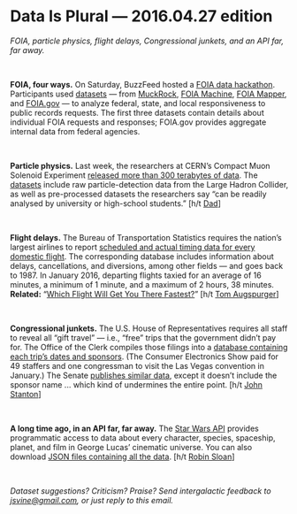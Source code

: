 Data Is Plural — 2016.04.27 edition
===================================

*FOIA, particle physics, flight delays, Congressional junkets, and an API far, far away.*

&nbsp;

**FOIA, four ways.** On Saturday, BuzzFeed hosted a [FOIA data hackathon](https://github.com/FOIA-data-hackathon/Planning/wiki). Participants used [datasets](https://github.com/FOIA-data-hackathon/Planning/wiki/Datasets) — from [MuckRock](https://www.muckrock.com/news/archives/2016/apr/16/join-muckrock-and-buzzfeed-hack-foia-april-23rd/), [FOIA Machine](https://github.com/cirlabs/foiamachine/tree/master/stats), [FOIA Mapper](https://foiamapper.com/foia-downloads/), and [FOIA.gov](http://www.foia.gov/data.html) — to analyze federal, state, and local responsiveness to public records requests. The first three datasets contain details about individual FOIA requests and responses; FOIA.gov provides aggregate internal data from federal agencies.

&nbsp;

**Particle physics.** Last week, the researchers at CERN’s Compact Muon Solenoid Experiment [released more than 300 terabytes of data](http://cms.web.cern.ch/news/cms-releases-new-batch-research-data-lhc). The [datasets](http://opendata.cern.ch/about/CMS) include raw particle-detection data from the Large Hadron Collider, as well as pre-processed datasets the researchers say “can be readily analysed by university or high-school students.” [h/t [Dad](https://www.linkedin.com/in/ed-vine-a480347)]

&nbsp;

**Flight delays.** The Bureau of Transportation Statistics requires the nation’s largest airlines to report [scheduled and actual timing data for every domestic flight](http://www.transtats.bts.gov/DatabaseInfo.asp?DB_ID=120&DB_Name=Airline%20On-Time%20Performance%20Data). The corresponding database includes information about delays, cancellations, and diversions, among other fields — and goes back to 1987. In January 2016, departing flights taxied for an average of 16 minutes, a minimum of 1 minute, and a maximum of 2 hours, 38 minutes. **Related:** “[Which Flight Will Get You There Fastest?](http://projects.fivethirtyeight.com/flights/)” [h/t [Tom Augspurger](http://tomaugspurger.github.io/modern-1.html)]

&nbsp;

**Congressional junkets.** The U.S. House of Representatives requires all staff to reveal all “gift travel” — i.e., “free” trips that the government didn’t pay for. The Office of the Clerk compiles those filings into a [database containing each trip’s dates and sponsors](http://clerk.house.gov/public_disc/giftTravel.aspx). (The Consumer Electronics Show paid for 49 staffers and one congressman to visit the Las Vegas convention in January.) The Senate [publishes similar data](http://www.senate.gov/pagelayout/legislative/g_three_sections_with_teasers/lobbyingdisc.htm#lobbyingdisc=grt), except it doesn’t include the sponsor name ... which kind of undermines the entire point. [h/t [John Stanton](https://twitter.com/dcbigjohn)]

&nbsp;

**A long time ago, in an API far, far away.** The [Star Wars API](https://swapi.co/) provides programmatic access to data about every character, species, spaceship, planet, and film in George Lucas’ cinematic universe. You can also download [JSON files containing all the data](https://github.com/phalt/swapi/tree/master/resources/fixtures). [h/t [Robin Sloan](https://twitter.com/robinsloan)]

&nbsp;

*Dataset suggestions? Criticism? Praise? Send intergalactic feedback to <jsvine@gmail.com>, or just reply to this email.*